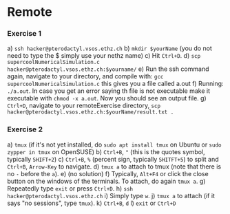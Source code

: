 # Remote

### Exercise 1

a) `ssh hacker@pterodactyl.vsos.ethz.ch`
b) `mkdir $yourName` (you do not need to type the $ simply use your nethz name)
c) Hit `Ctrl+D`.
d) `scp supercoolNumericalSimulation.c hacker@pterodactyl.vsos.ethz.ch:$yourname/`
e) Run the ssh command again, navigate to your directory, and compile with: `gcc supercoolNumericalSimulation.c` this gives you a file called a.out
f) Running: `./a.out`. In case you get an error saying th file is not executable make it executable with `chmod -x a.out`. Now you should see an output file.
g) `Ctrl+D`, navigate to your remoteExercise directory, `scp hacker@pterodactyl.vsos.ethz.ch:$yourName/result.txt .`

### Exercise 2

a) `tmux` (if it's not yet installed, do `sudo apt install tmux` on Ubuntu or `sudo zypper in tmux` on OpenSUSE)
b) `Ctrl+B`, `"` (this is the quotes symbol, typically `SHIFT+2`)
c) `Ctrl+B`, `%` (percent sign, typically `SHITFT+5`) to split and `Ctrl+B`, `Arrow-Key` to navigate.
d) `tmux a` to attach to tmux (note that there is no `-` before the `a`).
e) (no solution)
f) Typically, `Alt+F4` or click the close button on the windows of the terminals. To attach, do again `tmux a`.
g) Repeatedly type `exit` or press `Ctrl+D`.
h) `ssh hacker@pterodactyl.vsos.ethz.ch`
i) Simply type `w`.
j) `tmux a` to attach (if it says "no sessions", type `tmux`).
k) `Ctrl+B`, `d`
l) `exit` or `Ctrl+D`
